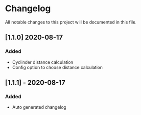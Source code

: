 # Changelog
All notable changes to this project will be documented in this file.

## [1.1.0] 2020-08-17
### Added
- Cyclinder distance calculation
- Config option to choose distance calculation

## [1.1.1] - 2020-08-17
### Added
- Auto generated changelog